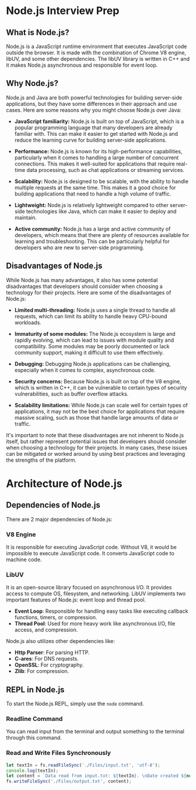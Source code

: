 # Node.js Interview Prep

## What is Node.js?

Node.js is a JavaScript runtime environment that executes JavaScript code outside the browser. It is made with the combination of Chrome V8 engine, libUV, and some other dependencies. The libUV library is written in C++ and it makes Node.js asynchronous and responsible for event loop.

## Why Node.js?

Node.js and Java are both powerful technologies for building server-side applications, but they have some differences in their approach and use cases. Here are some reasons why you might choose Node.js over Java:

- **JavaScript familiarity:** Node.js is built on top of JavaScript, which is a popular programming language that many developers are already familiar with. This can make it easier to get started with Node.js and reduce the learning curve for building server-side applications.

- **Performance:** Node.js is known for its high-performance capabilities, particularly when it comes to handling a large number of concurrent connections. This makes it well-suited for applications that require real-time data processing, such as chat applications or streaming services.

- **Scalability:** Node.js is designed to be scalable, with the ability to handle multiple requests at the same time. This makes it a good choice for building applications that need to handle a high volume of traffic.

- **Lightweight:** Node.js is relatively lightweight compared to other server-side technologies like Java, which can make it easier to deploy and maintain.

- **Active community:** Node.js has a large and active community of developers, which means that there are plenty of resources available for learning and troubleshooting. This can be particularly helpful for developers who are new to server-side programming.

## Disadvantages of Node.js

While Node.js has many advantages, it also has some potential disadvantages that developers should consider when choosing a technology for their projects. Here are some of the disadvantages of Node.js:

- **Limited multi-threading:** Node.js uses a single thread to handle all requests, which can limit its ability to handle heavy CPU-bound workloads.

- **Immaturity of some modules:** The Node.js ecosystem is large and rapidly evolving, which can lead to issues with module quality and compatibility. Some modules may be poorly documented or lack community support, making it difficult to use them effectively.

- **Debugging:** Debugging Node.js applications can be challenging, especially when it comes to complex, asynchronous code.

- **Security concerns:** Because Node.js is built on top of the V8 engine, which is written in C++, it can be vulnerable to certain types of security vulnerabilities, such as buffer overflow attacks.

- **Scalability limitations:** While Node.js can scale well for certain types of applications, it may not be the best choice for applications that require massive scaling, such as those that handle large amounts of data or traffic.

It's important to note that these disadvantages are not inherent to Node.js itself, but rather represent potential issues that developers should consider when choosing a technology for their projects. In many cases, these issues can be mitigated or worked around by using best practices and leveraging the strengths of the platform.


# Architecture of Node.js

## Dependencies of Node.js

There are 2 major dependencies of Node.js:

### V8 Engine

It is responsible for executing JavaScript code. Without V8, it would be impossible to execute JavaScript code. It converts JavaScript code to machine code.

### LibUV

It is an open-source library focused on asynchronous I/O. It provides access to compute OS, filesystem, and networking. LibUV implements two important features of Node.js: event loop and thread pool.

- **Event Loop**: Responsible for handling easy tasks like executing callback functions, timers, or compression.
- **Thread Pool**: Used for more heavy work like asynchronous I/O, file access, and compression.

Node.js also utilizes other dependencies like:

- **Http Parser**: For parsing HTTP.
- **C-ares**: For DNS requests.
- **OpenSSL**: For cryptography.
- **Zlib**: For compression.

## REPL in Node.js

To start the Node.js REPL, simply use the `node` command.

### Readline Command

You can read input from the terminal and output something to the terminal through this command.

### Read and Write Files Synchronously

```javascript
let textIn = fs.readFileSync('./Files/input.txt', 'utf-8');
console.log(textIn);
let content = `Data read from input.txt: ${textIn}. \nDate created ${new Date()}`;
fs.writeFileSync('./Files/output.txt', content);
```
